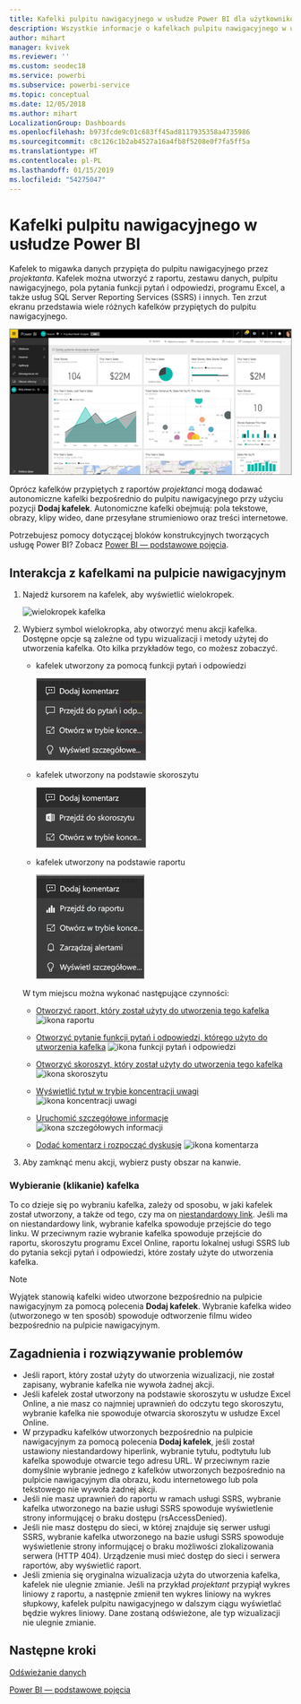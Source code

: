 ```yaml
---
title: Kafelki pulpitu nawigacyjnego w usłudze Power BI dla użytkowników
description: Wszystkie informacje o kafelkach pulpitu nawigacyjnego w usłudze Power BI dla użytkowników. Dotyczy to również kafelków, które są tworzone z poziomu usługi SQL Server Reporting Services (SSRS).
author: mihart
manager: kvivek
ms.reviewer: ''
ms.custom: seodec18
ms.service: powerbi
ms.subservice: powerbi-service
ms.topic: conceptual
ms.date: 12/05/2018
ms.author: mihart
LocalizationGroup: Dashboards
ms.openlocfilehash: b973fcde9c01c683ff45ad8117935358a4735986
ms.sourcegitcommit: c8c126c1b2ab4527a16a4fb8f5208e0f7fa5ff5a
ms.translationtype: HT
ms.contentlocale: pl-PL
ms.lasthandoff: 01/15/2019
ms.locfileid: "54275047"
---
```

# <a name="dashboard-tiles-in-power-bi"></a>Kafelki pulpitu nawigacyjnego w usłudze Power BI
Kafelek to migawka danych przypięta do pulpitu nawigacyjnego przez *projektanta*. Kafelek można utworzyć z raportu, zestawu danych, pulpitu nawigacyjnego, pola pytania funkcji pytań i odpowiedzi, programu Excel, a także usług SQL Server Reporting Services (SSRS) i innych.  Ten zrzut ekranu przedstawia wiele różnych kafelków przypiętych do pulpitu nawigacyjnego.

![Pulpit nawigacyjny usługi Power BI](./media/end-user-tiles/power-bi-dashboard.png)


Oprócz kafelków przypiętych z raportów *projektanci* mogą dodawać autonomiczne kafelki bezpośrednio do pulpitu nawigacyjnego przy użyciu pozycji **Dodaj kafelek**. Autonomiczne kafelki obejmują: pola tekstowe, obrazy, klipy wideo, dane przesyłane strumieniowo oraz treści internetowe.

Potrzebujesz pomocy dotyczącej bloków konstrukcyjnych tworzących usługę Power BI?  Zobacz [Power BI — podstawowe pojęcia](end-user-basic-concepts.md).


## <a name="interacting-with-tiles-on-a-dashboard"></a>Interakcja z kafelkami na pulpicie nawigacyjnym

1. Najedź kursorem na kafelek, aby wyświetlić wielokropek.
   
    ![wielokropek kafelka](./media/end-user-tiles/ellipses_new.png)
2. Wybierz symbol wielokropka, aby otworzyć menu akcji kafelka. Dostępne opcje są zależne od typu wizualizacji i metody użytej do utworzenia kafelka. Oto kilka przykładów tego, co możesz zobaczyć.

    - kafelek utworzony za pomocą funkcji pytań i odpowiedzi
   
        ![ikona wielokropka](./media/end-user-tiles/power-bi-menu1.png)

    - kafelek utworzony na podstawie skoroszytu
   
        ![ikona wielokropka](./media/end-user-tiles/power-bi-menu2.png)

    - kafelek utworzony na podstawie raportu
   
        ![ikona wielokropka](./media/end-user-tiles/power-bi-menu3.png)
   
    W tym miejscu można wykonać następujące czynności:
   
   * [Otworzyć raport, który został użyty do utworzenia tego kafelka ](end-user-reports.md) ![ikona raportu](./media/end-user-tiles/chart-icon.jpg)  
   
   * [Otworzyć pytanie funkcji pytań i odpowiedzi, którego użyto do utworzenia kafelka](end-user-reports.md) ![ikona funkcji pytań i odpowiedzi](./media/end-user-tiles/qna-icon.png)  
   

   * [Otworzyć skoroszyt, który został użyty do utworzenia tego kafelka ](end-user-reports.md) ![ikona skoroszytu](./media/end-user-tiles/power-bi-open-worksheet.png)  
    * [Wyświetlić tytuł w trybie koncentracji uwagi](end-user-focus.md) ![ikona koncentracji uwagi](./media/end-user-tiles/fullscreen-icon.jpg)  
     * [Uruchomić szczegółowe informacje](end-user-insights.md) ![ikona szczegółowych informacji](./media/end-user-tiles/power-bi-insights.png)
    * [Dodać komentarz i rozpocząć dyskusję](end-user-comment.md) ![ikona komentarza](./media/end-user-tiles/comment-icons.png)

3. Aby zamknąć menu akcji, wybierz pusty obszar na kanwie.

### <a name="select-click-a-tile"></a>Wybieranie (klikanie) kafelka
To co dzieje się po wybraniu kafelka, zależy od sposobu, w jaki kafelek został utworzony, a także od tego, czy ma on [niestandardowy link](../service-dashboard-edit-tile.md). Jeśli ma on niestandardowy link, wybranie kafelka spowoduje przejście do tego linku. W przeciwnym razie wybranie kafelka spowoduje przejście do raportu, skoroszytu programu Excel Online, raportu lokalnej usługi SSRS lub do pytania sekcji pytań i odpowiedzi, które zostały użyte do utworzenia kafelka.

> [!NOTE]
> Wyjątek stanowią kafelki wideo utworzone bezpośrednio na pulpicie nawigacyjnym za pomocą polecenia **Dodaj kafelek**. Wybranie kafelka wideo (utworzonego w ten sposób) spowoduje odtworzenie filmu wideo bezpośrednio na pulpicie nawigacyjnym.   
> 
> 

## <a name="considerations-and-troubleshooting"></a>Zagadnienia i rozwiązywanie problemów
* Jeśli raport, który został użyty do utworzenia wizualizacji, nie został zapisany, wybranie kafelka nie wywoła żadnej akcji.
* Jeśli kafelek został utworzony na podstawie skoroszytu w usłudze Excel Online, a nie masz co najmniej uprawnień do odczytu tego skoroszytu, wybranie kafelka nie spowoduje otwarcia skoroszytu w usłudze Excel Online.
* W przypadku kafelków utworzonych bezpośrednio na pulpicie nawigacyjnym za pomocą polecenia **Dodaj kafelek**, jeśli został ustawiony niestandardowy hiperlink, wybranie tytułu, podtytułu lub kafelka spowoduje otwarcie tego adresu URL.  W przeciwnym razie domyślnie wybranie jednego z kafelków utworzonych bezpośrednio na pulpicie nawigacyjnym dla obrazu, kodu internetowego lub pola tekstowego nie wywoła żadnej akcji.
* Jeśli nie masz uprawnień do raportu w ramach usługi SSRS, wybranie kafelka utworzonego na bazie usługi SSRS spowoduje wyświetlenie strony informującej o braku dostępu (rsAccessDenied).
* Jeśli nie masz dostępu do sieci, w której znajduje się serwer usługi SSRS, wybranie kafelka utworzonego na bazie usługi SSRS spowoduje wyświetlenie strony informującej o braku możliwości zlokalizowania serwera (HTTP 404). Urządzenie musi mieć dostęp do sieci i serwera raportów, aby wyświetlić raport.
* Jeśli zmienia się oryginalna wizualizacja użyta do utworzenia kafelka, kafelek nie ulegnie zmianie.  Jeśli na przykład *projektant* przypiął wykres liniowy z raportu, a następnie zmienił ten wykres liniowy na wykres słupkowy, kafelek pulpitu nawigacyjnego w dalszym ciągu wyświetlać będzie wykres liniowy. Dane zostaną odświeżone, ale typ wizualizacji nie ulegnie zmianie.

## <a name="next-steps"></a>Następne kroki
[Odświeżanie danych](../refresh-data.md)

[Power BI — podstawowe pojęcia](end-user-basic-concepts.md)
